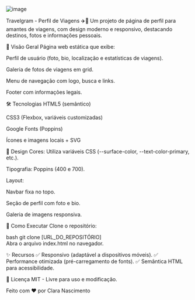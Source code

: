 ![image](https://github.com/user-attachments/assets/af882aae-b713-4226-8551-007eb0289a3f)

Travelgram - Perfil de Viagens ✈️📸
Um projeto de página de perfil para amantes de viagens, com design moderno e responsivo, destacando destinos, fotos e informações pessoais.

📌 Visão Geral
Página web estática que exibe:

Perfil de usuário (foto, bio, localização e estatísticas de viagens).

Galeria de fotos de viagens em grid.

Menu de navegação com logo, busca e links.

Footer com informações legais.

🛠️ Tecnologias
HTML5 (semântico)

CSS3 (Flexbox, variáveis customizadas)

Google Fonts (Poppins)

Ícones e imagens locais + SVG

🎨 Design
Cores: Utiliza variáveis CSS (--surface-color, --text-color-primary, etc.).

Tipografia: Poppins (400 e 700).

Layout:

Navbar fixa no topo.

Seção de perfil com foto e bio.

Galeria de imagens responsiva.

🚀 Como Executar
Clone o repositório:

bash
git clone [URL_DO_REPOSITÓRIO]  
Abra o arquivo index.html no navegador.

✨ Recursos
✅ Responsivo (adaptável a dispositivos móveis).
✅ Performance otimizada (pré-carregamento de fonts).
✅ Semântica HTML para acessibilidade.

📜 Licença
MIT - Livre para uso e modificação.

Feito com ❤️ por Clara Nascimento 
